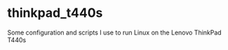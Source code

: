 thinkpad_t440s
==============

Some configuration and scripts I use to run Linux on the Lenovo ThinkPad T440s
